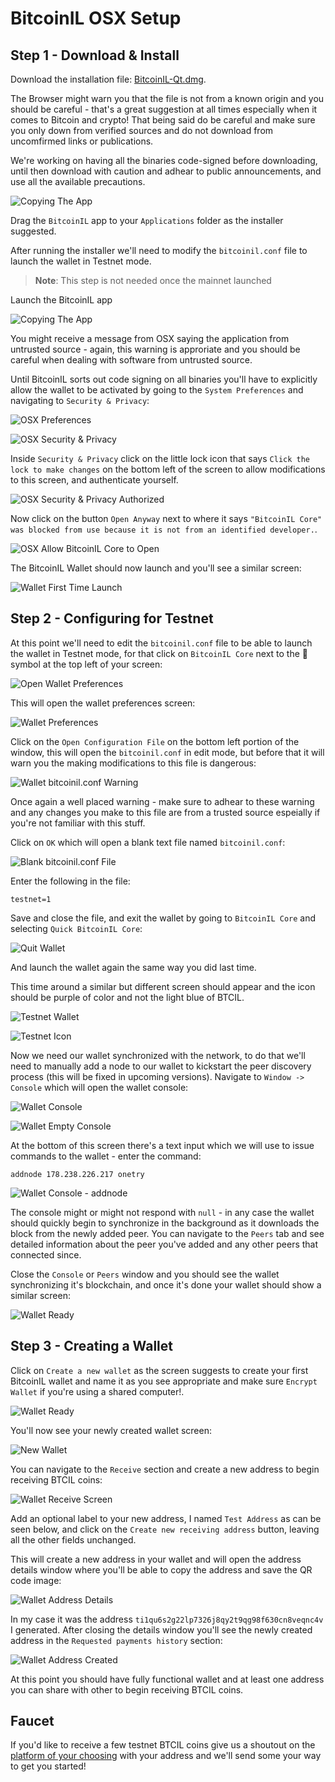 # BitcoinIL OSX Setup

## Step 1 - Download & Install

Download the installation file: [BitcoinIL-Qt.dmg](https://guides.bitcoinil.org/assets/binaries/osx/BitcoinIL-Qt.dmg).

The Browser might warn you that the file is not from a known origin and you should be careful - that's a great suggestion at all times especially when it comes to Bitcoin and crypto! That being said do be careful and make sure you only down from verified sources and do not download from uncomfirmed links or publications.

We're working on having all the binaries code-signed before downloading, until then download with caution and adhear to public announcements, and use all the available precautions.


![Copying The App](https://github.com/bitcoinil/guides/raw/main/assets/images/osx/wallet/wallet-install.png)

Drag the `BitcoinIL` app to your `Applications` folder as the installer suggested.

After running the installer we'll need to modify the `bitcoinil.conf` file to launch the wallet in Testnet mode.

> **Note**: This step is not needed once the mainnet launched

Launch the BitcoinIL app 

![Copying The App](https://github.com/bitcoinil/guides/raw/main/assets/images/osx/wallet/bitcoinil-launch.png)

You might receive a message from OSX saying the application from untrusted source - again, this warning is approriate and you should be careful when dealing with software from untrusted source.

Until BitcoinIL sorts out code signing on all binaries you'll have to explicitly allow the wallet to be activated by going to the `System Preferences` and navigating to `Security & Privacy`:

![OSX Preferences](https://github.com/bitcoinil/guides/raw/main/assets/images/osx/wallet/osx-preferences.png)

![OSX Security & Privacy](https://github.com/bitcoinil/guides/raw/main/assets/images/osx/wallet/osx-security-and-privacy.png)

Inside `Security & Privacy` click on the little lock icon that says `Click the lock to make changes` on the bottom left of the screen to allow modifications to this screen, and authenticate yourself.

![OSX Security & Privacy Authorized](https://github.com/bitcoinil/guides/raw/main/assets/images/osx/wallet/osx-security-authorized.png)

Now click on the button `Open Anyway` next to where it says `"BitcoinIL Core" was blocked from use because it is not from an identified developer.`.

![OSX Allow BitcoinIL Core to Open](https://github.com/bitcoinil/guides/raw/main/assets/images/osx/wallet/osx-open-bitcoinil-core.png)

The BitcoinIL Wallet should now launch and you'll see a similar screen:

![Wallet First Time Launch](https://github.com/bitcoinil/guides/raw/main/assets/images/osx/wallet/wallet-first.png)

## Step 2 - Configuring for Testnet

At this point we'll need to edit the `bitcoinil.conf` file to be able to launch the wallet in Testnet mode, for that click on `BitcoinIL Core` next to the  symbol at the top left of your screen:

![Open Wallet Preferences](https://github.com/bitcoinil/guides/raw/main/assets/images/osx/wallet/wallet-open-preferences.png)

This will open the wallet preferences screen:

![Wallet Preferences](https://github.com/bitcoinil/guides/raw/main/assets/images/osx/wallet/wallet-preferences.png)

Click on the `Open Configuration File` on the bottom left portion of the window, this will open the `bitcoinil.conf` in edit mode, but before that it will warn you the making modifications to this file is dangerous:

![Wallet `bitcoinil.conf` Warning](https://github.com/bitcoinil/guides/raw/main/assets/images/osx/wallet/wallet-bitcoinil-conf-warning.png)

Once again a well placed warning - make sure to adhear to these warning and any changes you make to this file are from a trusted source espeially if you're not familiar with this stuff.

Click on `OK` which will open a blank text file named `bitcoinil.conf`:

![Blank `bitcoinil.conf` File](https://github.com/bitcoinil/guides/raw/main/assets/images/osx/wallet/bitcoinil-conf.png)

Enter the following in the file:

```
testnet=1
```

Save and close the file, and exit the wallet by going to `BitcoinIL Core` and selecting `Quick BitcoinIL Core`:

![Quit Wallet](https://github.com/bitcoinil/guides/raw/main/assets/images/osx/wallet/quit-wallet.png)

And launch the wallet again the same way you did last time.

This time around a similar but different screen should appear and the icon should be purple of color and not the light blue of BTCIL.

![Testnet Wallet](https://github.com/bitcoinil/guides/raw/main/assets/images/osx/wallet/wallet-testnet.png)

![Testnet Icon](https://github.com/bitcoinil/guides/raw/main/assets/images/osx/wallet/bitcoinil-core-testnet-icon.png)

Now we need our wallet synchronized with the network, to do that we'll need to manually add a node to our wallet to kickstart the peer discovery process (this will be fixed in upcoming versions). Navigate to `Window -> Console` which will open the wallet console:

![Wallet Console](https://github.com/bitcoinil/guides/raw/main/assets/images/osx/wallet/wallet-console.png)

![Wallet Empty Console](https://github.com/bitcoinil/guides/raw/main/assets/images/osx/wallet/wallet-console.png)

At the bottom of this screen there's a text input which we will use to issue commands to the wallet - enter the command:

```
addnode 178.238.226.217 onetry
```

![Wallet Console - `addnode`](https://github.com/bitcoinil/guides/raw/main/assets/images/osx/wallet/wallet-console-addnode.png)

The console might or might not respond with `null` - in any case the wallet should quickly begin to synchronize in the background as it downloads the block from the newly added peer. You can navigate to the `Peers` tab and see detailed information about the peer you've added and any other peers that connected since.

Close the `Console` or `Peers` window and you should see the wallet synchronizing it's blockchain, and once it's done your wallet should show a similar screen:

![Wallet Ready](https://github.com/bitcoinil/guides/raw/main/assets/images/osx/wallet/wallet-ready.png)

## Step 3 - Creating a Wallet

Click on `Create a new wallet` as the screen suggests to create your first BitcoinIL wallet and name it as you see appropriate and make sure `Encrypt Wallet` if you're using a shared computer!.

![Wallet Ready](https://github.com/bitcoinil/guides/raw/main/assets/images/osx/wallet/wallet-create.png)

You'll now see your newly created wallet screen:

![New Wallet](https://github.com/bitcoinil/guides/raw/main/assets/images/osx/wallet/wallet-new-wallet.png)

You can navigate to the `Receive` section and create a new address to begin receiving BTCIL coins:

![Wallet Receive Screen](https://github.com/bitcoinil/guides/raw/main/assets/images/osx/wallet/wallet-receive.png)

Add an optional label to your new address, I named `Test Address` as can be seen below, and click on the `Create new receiving address` button, leaving all the other fields unchanged.

This will create a new address in your wallet and will open the address details window where you'll be able to copy the address and save the QR code image:

![Wallet Address Details](https://github.com/bitcoinil/guides/raw/main/assets/images/osx/wallet/wallet-address-info.png)

In my case it was the address `ti1qu6s2g22lp7326j8qy2t9qg98f630cn8veqnc4v` I generated. After closing the details window you'll see the newly created address in the `Requested payments history` section:

![Wallet Address Created](https://github.com/bitcoinil/guides/raw/main/assets/images/osx/wallet/wallet-address-created.png)


At this point you should have fully functional wallet and at least one address you can share with other to begin receiving BTCIL coins.


## Faucet

If you'd like to receive a few testnet BTCIL coins give us a shoutout on the [platform of your choosing](/#social-networks) with your address and we'll send some your way to get you started!